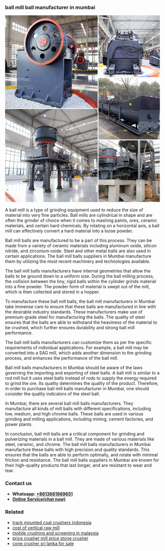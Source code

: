 <h3>ball mill ball manufacturer in mumbai</h3><img src='1702952875.jpg' alt=''><p>A ball mill is a type of grinding equipment used to reduce the size of material into very fine particles. Ball mills are cylindrical in shape and are often the grinder of choice when it comes to mashing paints, ores, ceramic materials, and certain hard chemicals. By rotating on a horizontal axis, a ball mill can effectively convert a hard material into a loose powder.</p><p>Ball mill balls are manufactured to be a part of this process. They can be made from a variety of ceramic materials including aluminum oxide, silicon nitride, and zirconium oxide. Steel and other metal balls are also used in certain applications. The ball mill balls suppliers in Mumbai manufacture them by utilizing the most recent machinery and technologies available.</p><p>The ball mill balls manufacturers have internal geometries that allow the balls to be ground down to a uniform size. During the ball milling process, the collision between the tiny, rigid balls within the cylinder grinds material into a fine powder. The powder form of material is swept out of the mill, which is then collected and stored in a hopper.</p><p>To manufacture these ball mill balls, the ball mill manufacturers in Mumbai take immense care to ensure that these balls are manufactured in line with the desirable industry standards. These manufacturers make use of premium-grade steel for manufacturing the balls. The quality of steel ensures that the balls are able to withstand the heaviness of the material to be crushed, which further ensures durability and strong ball mill performance.</p><p>The ball mill balls manufacturers can customize them as per the specific requirements of individual applications. For example, a ball mill may be converted into a SAG mill, which adds another dimension to the grinding process, and enhances the performance of the ball mill.</p><p>Ball mill balls manufacturers in Mumbai should be aware of the laws governing the importing and exporting of steel balls. A ball mill is similar to a rod mill but it uses steel balls instead of rods to supply the energy required to grind the ore. Its quality determines the quality of the product. Therefore, in order to purchase ball mill balls manufacturer in Mumbai, one should consider the quality indicators of the steel ball.</p><p>In Mumbai, there are several ball mill balls manufacturers. They manufacture all kinds of mill balls with different specifications, including low, medium, and high chrome balls. These balls are used in various grinding and milling applications, including mining, cement factories, and power plants.</p><p>In conclusion, ball mill balls are a critical component for grinding and pulverizing materials in a ball mill. They are made of various materials like steel, ceramic, and chrome. The ball mill balls manufacturers in Mumbai manufacture these balls with high precision and quality standards. This ensures that the balls are able to perform optimally, and rotate with minimal friction and resistance. The ball mill balls suppliers in Mumbai are known for their high-quality products that last longer, and are resistant to wear and tear.</p><h3>Contact us</h3><ul><li><strong>Whatsapp:&nbsp;<a href="https://wa.me/8613661969651">+8613661969651</a></strong></li><li><a href="https://swt.shibang-china.com/?git&amp;zhl&amp;ball mill ball manufacturer in mumbai"><strong>Online Service(chat now)</strong></a></li></ul><h3>Related</h3><ul><li><a href='track mounted coal crushers indonesia.md'>track mounted coal crushers indonesia</a></li><li><a href='cost of vertical raw mill.md'>cost of vertical raw mill</a></li><li><a href='mobile crushing and screening in malaysia.md'>mobile crushing and screening in malaysia</a></li><li><a href='price crusher mill price stone crusher.md'>price crusher mill price stone crusher</a></li><li><a href='cone crusher sri lanka for sale.md'>cone crusher sri lanka for sale</a></li></ul>